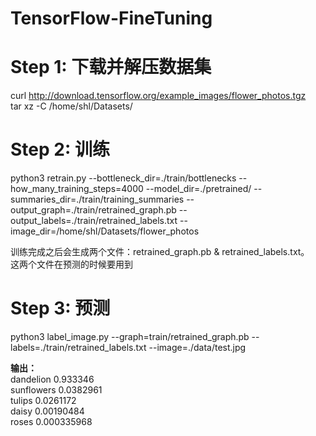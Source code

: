 # TensorFlow-FineTuning

# Step 1: 下载并解压数据集  
curl http://download.tensorflow.org/example_images/flower_photos.tgz  
tar xz -C /home/shl/Datasets/
# Step 2: 训练
python3 retrain.py --bottleneck_dir=./train/bottlenecks --how_many_training_steps=4000 --model_dir=./pretrained/ --summaries_dir=./train/training_summaries --output_graph=./train/retrained_graph.pb --output_labels=./train/retrained_labels.txt --image_dir=/home/shl/Datasets/flower_photos  
  
训练完成之后会生成两个文件：retrained_graph.pb & retrained_labels.txt。  
这两个文件在预测的时候要用到  
# Step 3: 预测
python3 label_image.py --graph=train/retrained_graph.pb --labels=./train/retrained_labels.txt --image=./data/test.jpg  
  
**输出：**  
dandelion 0.933346  
sunflowers 0.0382961  
tulips 0.0261172  
daisy 0.00190484  
roses 0.000335968  
